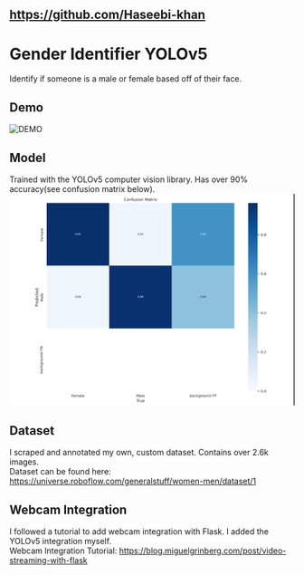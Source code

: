 ## **https://github.com/Haseebi-khan**

# Gender Identifier YOLOv5
 Identify if someone is a male or female based off of their face.

## Demo
![DEMO](video.gif)  

## Model  
Trained with the YOLOv5 computer vision library. Has over 90% accuracy(see confusion matrix below).  
![Confusion Matrix](confusionMatrix.png)  

## Dataset
I scraped and annotated my own, custom dataset. Contains over 2.6k images.  
Dataset can be found here: https://universe.roboflow.com/generalstuff/women-men/dataset/1

## Webcam Integration
I followed a tutorial to add webcam integration with Flask. I added the YOLOv5 integration myself.  
Webcam Integration Tutorial: https://blog.miguelgrinberg.com/post/video-streaming-with-flask
